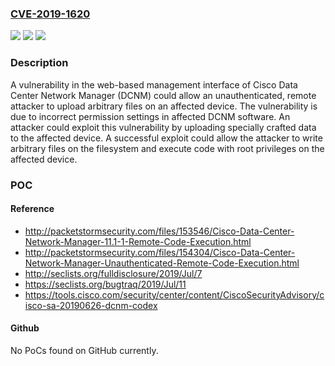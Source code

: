 ### [CVE-2019-1620](https://cve.mitre.org/cgi-bin/cvename.cgi?name=CVE-2019-1620)
![](https://img.shields.io/static/v1?label=Product&message=Cisco%20Data%20Center%20Network%20Manager&color=blue)
![](https://img.shields.io/static/v1?label=Version&message=unspecified%20&color=brightgreen)
![](https://img.shields.io/static/v1?label=Vulnerability&message=CWE-264&color=brightgreen)

### Description

A vulnerability in the web-based management interface of Cisco Data Center Network Manager (DCNM) could allow an unauthenticated, remote attacker to upload arbitrary files on an affected device. The vulnerability is due to incorrect permission settings in affected DCNM software. An attacker could exploit this vulnerability by uploading specially crafted data to the affected device. A successful exploit could allow the attacker to write arbitrary files on the filesystem and execute code with root privileges on the affected device.

### POC

#### Reference
- http://packetstormsecurity.com/files/153546/Cisco-Data-Center-Network-Manager-11.1-1-Remote-Code-Execution.html
- http://packetstormsecurity.com/files/154304/Cisco-Data-Center-Network-Manager-Unauthenticated-Remote-Code-Execution.html
- http://seclists.org/fulldisclosure/2019/Jul/7
- https://seclists.org/bugtraq/2019/Jul/11
- https://tools.cisco.com/security/center/content/CiscoSecurityAdvisory/cisco-sa-20190626-dcnm-codex

#### Github
No PoCs found on GitHub currently.

